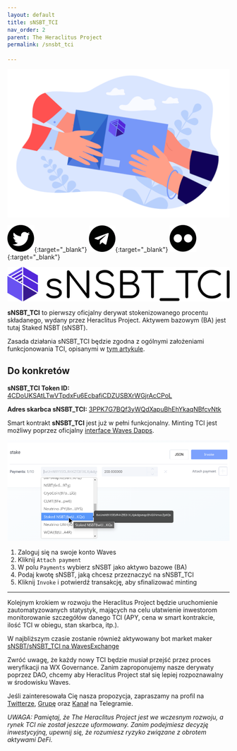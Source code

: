 ```yaml
---
layout: default
title: sNSBT_TCI
nav_order: 2
parent: The Heraclitus Project
permalink: /snsbt_tci

---
```


![](/images/sNSBT_TCI-cover.png)

[![Twitter](/images/twitter.svg)](https://twitter.com/heraclitus_tci){:target="_blank"}  [![Telegram](/images/telegram.svg)](https://t.me/heraclitus_project){:target="_blank"}  [![Medium](/images/medium.svg)](https://medium.com/@heraclitus_project){:target="_blank"} 

![](/images/sNSBT_TCI-logo-text.png)

**sNSBT_TCI** to pierwszy oficjalny derywat stokenizowanego procentu składanego, wydany przez Heraclitus Project. Aktywem bazowym (BA) jest tutaj Staked NSBT (sNSBT).

Zasada działania sNSBT_TCI będzie zgodna z ogólnymi założeniami funkcjonowania TCI, opisanymi w [tym artykule](https://wxpl.club/heraclitus).

## Do konkretów

**sNSBT_TCI Token ID:** [4CDoUKSAtLTwVTpdxFu6EcbafiCDZUSBXrWGjrAcCPoL](https://wscan.io/4CDoUKSAtLTwVTpdxFu6EcbafiCDZUSBXrWGjrAcCPoL)

**Adres skarbca sNSBT_TCI:** [3PPK7G7BQf3yWQdXapuBhEhYkaqNBfcvNtk](https://wscan.io/3PPK7G7BQf3yWQdXapuBhEhYkaqNBfcvNtk) 

Smart kontrakt **sNSBT_TCI** jest już w pełni funkcjonalny. Minting TCI jest możliwy poprzez oficjalny [interface Waves Dapps](https://waves-dapp.com/3PPK7G7BQf3yWQdXapuBhEhYkaqNBfcvNtk).

![](/images/snsbt-tci-example.png)

1. Zaloguj się na swoje konto Waves
2. Kliknij `Attach payment` 
3. W polu `Payments` wybierz sNSBT jako aktywo bazowe (BA)
4. Podaj kwotę sNSBT, jaką chcesz przeznaczyć na sNSBT_TCI
5. Kliknij `Invoke` i potwierdź transakcję, aby sfinalizować minting

--- 

Kolejnym krokiem w rozwoju the Heraclitus Project będzie uruchomienie zautomatyzowanych statystyk, mających na celu ułatwienie inwestorom monitorowanie szczegółów danego TCI (APY, cena w smart kontrakcie, ilość TCI w obiegu, stan skarbca, itp.).

W najbliższym czasie zostanie również aktywowany bot market maker [sNSBT/sNSBT_TCI na WavesExchange](https://waves.exchange/trading/spot/8wUmN9Y15f3JR4KZfE81XLXpkdgwnqoBNG6NmocZpKQx_4CDoUKSAtLTwVTpdxFu6EcbafiCDZUSBXrWGjrAcCPoL)

Zwróć uwagę, że każdy nowy TCI będzie musiał przejść przez proces weryfikacji na WX Governance. Zanim zaproponujemy nasze derywaty poprzez DAO, chcemy aby Heraclitus Project stał się lepiej rozpoznawalny w środowisku Waves.

Jeśli zainteresowała Cię nasza propozycja, zapraszamy na profil na [Twitterze](https://twitter.com/heraclitus_tci), [Grupę](https://t.me/heraclitus_project) oraz [Kanał](https://t.me/heraclitus_project_channel) na Telegramie.

*UWAGA: Pamiętaj, że The Heraclitus Project jest we wczesnym rozwoju, a rynek TCI nie został jeszcze uformowany. Zanim podejmiesz decyzję inwestycyjną, upewnij się, że rozumiesz ryzyko związane z obrotem aktywami DeFi.*